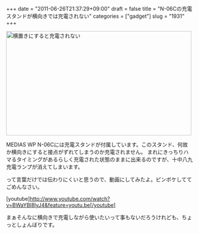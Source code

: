 +++
date = "2011-06-26T21:37:29+09:00"
draft = false
title = "N-06Cの充電スタンドが横向きでは充電されない"
categories = ["gadget"]
slug = "1931"
+++

<a href="https://www.flickr.com/photos/keruru/5872195917/" title="横置きにすると充電されない by けるる, on Flickr"><img src="https://farm6.static.flickr.com/5272/5872195917_57024f7719.jpg" width="500" height="281" alt="横置きにすると充電されない"/></a>

MEDIAS WP N-06Cには充電スタンドが付属しています。このスタンド、何故か横向きにすると接点がずれてしまうのか充電されません。
まれにきっちりハマるタイミングがあるらしく充電された状態のままに出来るのですが、十中八九充電ランプが消えてしまいます。

って言葉だけでは伝わりにくいと思うので、動画にしてみたよ。ピンボケしててごめんなさい。

[youtube]http://www.youtube.com/watch?v=BWaYBl8lyJ4&feature=youtu.be[/youtube]

まぁそんなに横向きで充電しながら使いたいって事もないだろうけれども、ちょっとしょんぼりです。
